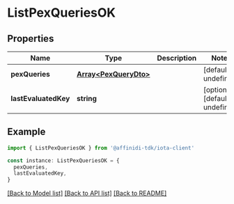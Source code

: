 # ListPexQueriesOK

## Properties

| Name                 | Type                                           | Description | Notes                             |
| -------------------- | ---------------------------------------------- | ----------- | --------------------------------- |
| **pexQueries**       | [**Array&lt;PexQueryDto&gt;**](PexQueryDto.md) |             | [default to undefined]            |
| **lastEvaluatedKey** | **string**                                     |             | [optional] [default to undefined] |

## Example

```typescript
import { ListPexQueriesOK } from '@affinidi-tdk/iota-client'

const instance: ListPexQueriesOK = {
  pexQueries,
  lastEvaluatedKey,
}
```

[[Back to Model list]](../README.md#documentation-for-models) [[Back to API list]](../README.md#documentation-for-api-endpoints) [[Back to README]](../README.md)
